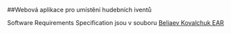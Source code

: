 ##Webová aplikace pro umístění hudebních iventů

Software Requirements Specification jsou v souboru [Beliaev Kovalchuk EAR](https://gitlab.fel.cvut.cz/B231_B6B36EAR/kovalst1/-/blob/main/Beliaev%20Kovalchuk%20EAR.pdf)
